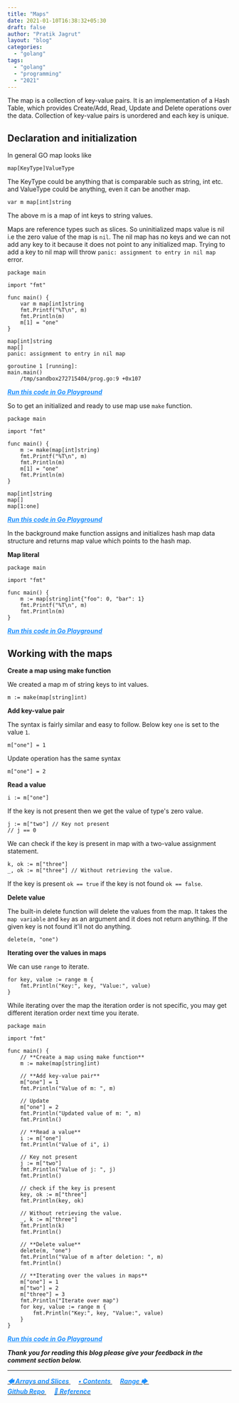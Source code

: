 ```yaml
---
title: "Maps"
date: 2021-01-10T16:38:32+05:30
draft: false
author: "Pratik Jagrut"
layout: "blog"
categories:
  - "golang"
tags:
  - "golang"
  - "programming"
  - "2021"
---
```


The map is a collection of key-value pairs. It is an implementation of a Hash Table, which provides Create/Add, Read, Update and Delete operations over the data. Collection of key-value pairs is unordered and each key is unique. 


## Declaration and initialization

In general GO map looks like 

```
map[KeyType]ValueType
```
The KeyType could be anything that is comparable such as string, int etc. and ValueType could be anything, even it can be another map.

```
var m map[int]string
```
The above m is a map of int keys to string values.

Maps are reference types such as slices. So uninitialized maps value is nil i.e the zero value of the map is `nil`. The nil map has no keys and we can not add any key to it because it does not point to any initialized map. Trying to add a key to nil map will throw `panic: assignment to entry in nil map` error.

```
package main

import "fmt"

func main() {
	var m map[int]string
	fmt.Printf("%T\n", m)
	fmt.Println(m)
  	m[1] = "one"
}
```
```
map[int]string
map[]
panic: assignment to entry in nil map

goroutine 1 [running]:
main.main()
	/tmp/sandbox272715404/prog.go:9 +0x107
```
***<a href="https://play.golang.org/p/V_CiNrkv9gN" style="color:DodgerBlue" target="_blank">Run this code in Go Playground</a>***


So to get an initialized and ready to use map use `make` function.

```
package main

import "fmt"

func main() {
	m := make(map[int]string)
	fmt.Printf("%T\n", m)
	fmt.Println(m)
	m[1] = "one"
	fmt.Println(m)
}
```
```
map[int]string
map[]
map[1:one]
```
***<a href="https://play.golang.org/p/wBiLI4qulzY" style="color:DodgerBlue" target="_blank">Run this code in Go Playground</a>***

In the background make function assigns and initializes hash map data structure and returns map value which points to the hash map.

**Map literal**

```
package main

import "fmt"

func main() {
	m := map[string]int{"foo": 0, "bar": 1}
	fmt.Printf("%T\n", m)
	fmt.Println(m)
}
```
***<a href="https://play.golang.org/p/PgpzaAp2X7q" style="color:DodgerBlue" target="_blank">Run this code in Go Playground</a>***

## Working with the maps

**Create a map using make function**

We created a map m of string keys to int values.

```
m := make(map[string]int)
```

**Add key-value pair**

The syntax is fairly similar and easy to follow. Below key `one` is set to the value `1`.

```
m["one"] = 1
```

Update operation has the same syntax

```
m["one"] = 2
```

**Read a value**

```
i := m["one"]
```

If the key is not present then we get the value of type's zero value.

```
j := m["two"] // Key not present
// j == 0
```

We can check if the key is present in map with a two-value assignment statement.

```
k, ok := m["three"]
_, ok := m["three"] // Without retrieving the value.
```

If the key is present `ok == true` if the key is not found `ok == false`.

**Delete value**

The built-in delete function will delete the values from the map. It takes the `map variable` and `key` as an argument and it does not return anything. If the given key is not found it'll not do anything.

```
delete(m, "one")
```

**Iterating over the values in maps**

We can use `range` to iterate.

```
for key, value := range m {
    fmt.Println("Key:", key, "Value:", value)
}
```

While iterating over the map the iteration order is not specific, you may get different iteration order next time you iterate.

```
package main

import "fmt"

func main() {
	// **Create a map using make function**
	m := make(map[string]int)

	// **Add key-value pair**
	m["one"] = 1
	fmt.Println("Value of m: ", m)

	// Update
	m["one"] = 2
	fmt.Println("Updated value of m: ", m)
	fmt.Println()

	// **Read a value**
	i := m["one"]
	fmt.Println("Value of i", i)

	// Key not present
	j := m["two"]
	fmt.Println("Value of j: ", j)
	fmt.Println()

	// check if the key is present
	key, ok := m["three"]
	fmt.Println(key, ok)

	// Without retrieving the value.
	_, k := m["three"]
	fmt.Println(k)
	fmt.Println()

	// **Delete value**
	delete(m, "one")
	fmt.Println("Value of m after deletion: ", m)
	fmt.Println()

	// **Iterating over the values in maps**
	m["one"] = 1
	m["two"] = 2
	m["three"] = 3
	fmt.Println("Iterate over map")
	for key, value := range m {
		fmt.Println("Key:", key, "Value:", value)
	}
}
```
***<a href="https://play.golang.org/p/rT3ajhAyenr" style="color:DodgerBlue" target="_blank">Run this code in Go Playground</a>***

***Thank you for reading this blog please give your feedback in the comment section below.***
<hr>

<a href="/blog/golang/series/array_slice">
  <b style="color:DodgerBlue">
    <i>🡄 Arrays and Slices</i>
  </b>
</a> &emsp;

<a href="/blog/golang/series/contents">
  <b style="color:DodgerBlue">
    <i>• Contents</i>
  </b>
</a>  &emsp;

<a href="/blog/golang/series/range">
    <b style="color:DodgerBlue">
        <i>Range 🡆</i>
    </b>
</a>  &emsp;

<br>

<a href="https://github.com/pratikjagrut/go-tutorial" target="_blank">
  <b style="color:DodgerBlue" class="fab fa-github">
    <i>Github Repo</i>
  </b>
</a>  &emsp;

<a href="https://github.com/pratikjagrut/go-tutorial/blob/master/REFERENCE.md" target="_blank">
  <b style="color:DodgerBlue">
    <i>&#128279; Reference</i>
  </b>
</a>